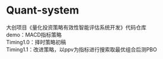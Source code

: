 # Quant-system
大创项目《量化投资策略有效性智能评估系统开发》代码仓库<br>
demo：MACD指标策略<br>
Timing1.0：择时策略初稿<br>
Timing1.1：改进策略，以ppv为指标进行搜索取最优组合后测PBO<br>
